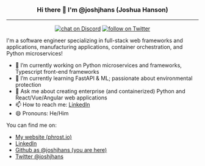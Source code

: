 <h3 align="center">
    Hi there 👋 I'm @joshjhans (Joshua Hanson)
</h3>
<hr>

<p align="center">
    <a href="https://linkedin.com/in/joshjhans/" target="_blank" alt="Josh's LinkedIn">
        <img src="https://img.shields.io/badge/LinkedIn-0077B5?style=for-the-badge&logo=linkedin&logoColor=white"
            alt="chat on Discord"></a>
    <a href="https://twitter.com/joshjhans" target="_blank" alt="Josh's Twitter">
        <img src="https://img.shields.io/badge/Twitter-1DA1F2?style=for-the-badge&logo=twitter&logoColor=white"
            alt="follow on Twitter"></a>
</p>

I'm a software engineer specializing in full-stack web frameworks and applications, manufacturing applications, container orchestration, and Python microservices!

- 🔭 I’m currently working on Python microservices and frameworks, Typescript front-end frameworks
- 🌱 I’m currently learning FastAPI & ML; passionate about environmental protection
- 💬 Ask me about creating enterprise (and containerized) Python and React/Vue/Angular web applications
- 📫 How to reach me: <a href="https://linkedin.com/in/joshjhans/" target="_blank">LinkedIn</a>
- 😄 Pronouns: He/Him

You can find me on:

- <a href="https://phrost.io" target="_blank">My website (phrost.io)</a>
- <a href="https://linkedin.com/in/joshjhans/" target="_blank">LinkedIn</a>
- <a href="https://github.com/joshjhans" target="_blank">Github as @joshjhans (you are here)</a>
- <a href="https://twitter.com/joshjhans" target="_blank">Twitter @joshjhans</a>
